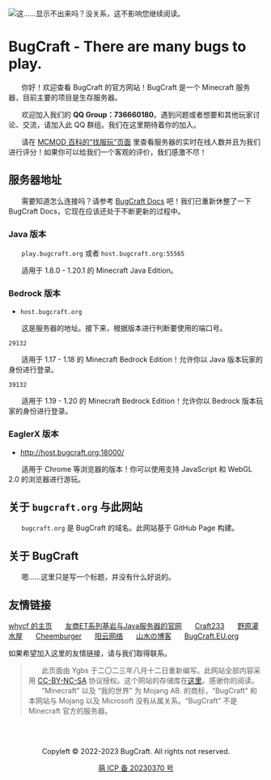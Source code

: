 
![这……显示不出来吗？没关系，这不影响您继续阅读。](bugcraft.png)

# BugCraft - There are many bugs to play.

ㅤㅤ你好！欢迎查看 BugCraft 的官方网站！BugCraft 是一个 Minecraft 服务器，目前主要的项目是生存服务器。

ㅤㅤ欢迎加入我们的 **QQ Group：736660180**。遇到问题或者想要和其他玩家讨论、交流，请加入此 QQ 群组。我们在这里期待着你的加入。

ㅤㅤ请在 [MCMOD 百科的“找服玩”页面](https://play.mcmod.cn/sv20187398.html) 里查看服务器的实时在线人数并且为我们进行评分！如果你可以给我们一个客观的评价，我们感激不尽！

## 服务器地址

ㅤㅤ需要知道怎么连接吗？请参考 [BugCraft Docs](https://docs.bugcraft.org/) 吧！我们已重新休整了一下 BugCraft Docs，它现在应该还处于不断更新的过程中。

### Java 版本

ㅤㅤ`play.bugcraft.org` 或者 `host.bugcraft.org:55565`

ㅤㅤ适用于 1.8.0 - 1.20.1 的 Minecraft Java Edition。

### Bedrock 版本

* `host.bugcraft.org`

ㅤㅤ这是服务器的地址。接下来，根据版本进行判断要使用的端口号。

`29132`

ㅤㅤ适用于 1.17 - 1.18 的 Minecraft Bedrock Edition！允许你以 Java 版本玩家的身份进行登录。

`39132`

ㅤㅤ适用于 1.19 - 1.20 的 Minecraft Bedrock Edition！允许你以 Bedrock 版本玩家的身份进行登录。

### EaglerX 版本

* http://host.bugcraft.org:18000/

ㅤㅤ适用于 Chrome 等浏览器的版本！你可以使用支持 JavaScript 和 WebGL 2.0 的浏览器进行游玩。

## 关于 `bugcraft.org` 与此网站

ㅤㅤ`bugcraft.org` 是 BugCraft 的域名。此网站基于 GitHub Page 构建。

## 关于 BugCraft

ㅤㅤ嗯……这里只是写一个标题，并没有什么好说的。

## 友情链接

[whycf 的主页](http://cyzs.tk/)ㅤㅤ[友商ET系列基岩与Java服务器的官网](http://不如原神.下次一定.com/)ㅤㅤ[Craft233](https://www.craft233.top/)ㅤㅤ[野原灌水屋](https://www.sxc258.top/)ㅤㅤ[Cheemburger](http://byd.cheemburger.top/)ㅤㅤ[阳云网络](https://itgov.cloud/)ㅤㅤ[山水の博客](https://shanshui.eu.org/)ㅤㅤ[BugCraft.EU.org](https://bugcraft.eu.org)

如果希望加入这里的友情链接，请与我们取得联系。

> ㅤㅤ此页面由 Ygbs 于二〇二三年八月十二日重新编写。此网站全部内容采用 [CC-BY-NC-SA](https://creativecommons.org/licenses/by-nc-sa/4.0/deed.zh) 协议授权。这个网站的存储库在[这里](https://github.com/Bug-Craft/bugcraft.org)。感谢你的阅读。
ㅤㅤ“Minecraft” 以及 “我的世界” 为 Mojang AB. 的商标，“BugCraft” 和本网站与 Mojang 以及 Microsoft 没有从属关系。“BugCraft” 不是 Minecraft 官方的服务器。

ㅤ
<div style="display: flex; justify-content: center; align-items: center">
    <p>Copyleft © 2022-2023 BugCraft. All rights not reserved.</p>
</div>

<div style="display: flex; justify-content: center; align-items: center">
    <a href="https://icp.gov.moe/?keyword=20230370" target="_blank">萌 ICP 备 20230370 号</a>
</div>
ㅤ
